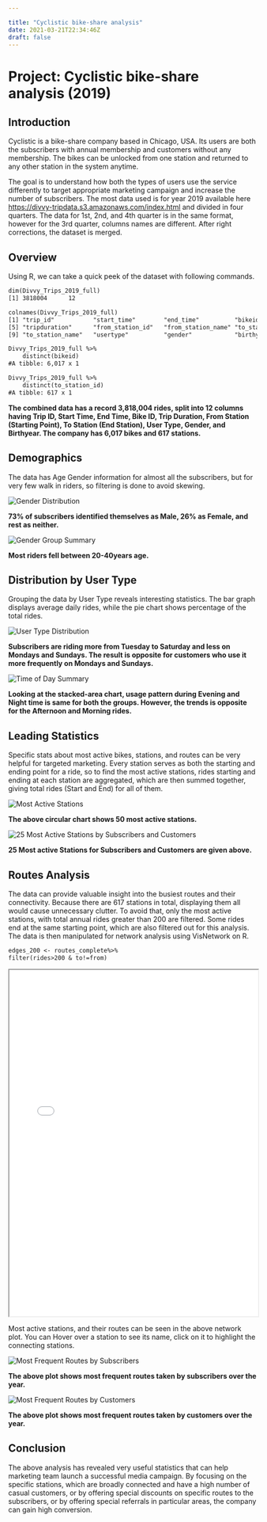 ```yaml
---

title: "Cyclistic bike-share analysis"
date: 2021-03-21T22:34:46Z
draft: false
---
```


# Project: Cyclistic bike-share analysis (2019)
## Introduction

Cyclistic is a bike-share company based in Chicago, USA. Its users are both the subscribers with annual membership and customers without any membership. The bikes can be unlocked from one station and returned to any other station in the system anytime. 

The goal is to understand how both the types of users use the service differently to target appropriate marketing campaign and increase the number of subscribers. The most data  used is for year 2019 available here https://divvy-tripdata.s3.amazonaws.com/index.html and divided in four quarters. The data for 1st, 2nd, and 4th quarter is in the same format, however for the 3rd quarter, columns names are different. After right corrections, the dataset is merged.  

## Overview

Using R, we can take a quick peek of the dataset with following commands. 

```rst
dim(Divvy_Trips_2019_full)
[1] 3818004      12
```

```rst
colnames(Divvy_Trips_2019_full)
[1] "trip_id"           "start_time"        "end_time"          "bikeid"           
[5] "tripduration"      "from_station_id"   "from_station_name" "to_station_id"    
[9] "to_station_name"   "usertype"          "gender"            "birthyear"
```

```rst
Divvy_Trips_2019_full %>% 
	distinct(bikeid)
#A tibble: 6,017 x 1
```

```rst
Divvy_Trips_2019_full %>% 
	distinct(to_station_id)
#A tibble: 617 x 1
```

**The combined data has a record 3,818,004 rides, split into 12 columns having Trip ID, Start Time, End Time, Bike ID, Trip Duration, From Station (Starting Point), To Station (End Station), User Type, Gender, and Birthyear. The company has 6,017 bikes and 617 stations.**

## Demographics

The data has Age Gender information for almost all the subscribers, but for very few walk in riders, so filtering is done to avoid skewing. 

![Gender Distribution](projects/DIVVY_Bike_Sharing_2019/Gender_Summary.png)

**73% of subscribers identified themselves as Male, 26% as Female, and rest as neither.**





![Gender Group Summary](projects/DIVVY_Bike_Sharing_2019/age_rides_summary.png)

**Most riders fell between 20-40years age.**

## Distribution by User Type

Grouping the data by User Type reveals interesting statistics. The bar graph displays average daily rides, while the pie chart shows percentage of the total rides.

![User Type Distribution](projects/DIVVY_Bike_Sharing_2019/user_type_daily_distribution.png)

**Subscribers are riding more from Tuesday to Saturday and less on Mondays and Sundays. The result is opposite for customers who use it more frequently on Mondays and Sundays.**

![Time of Day Summary](projects/DIVVY_Bike_Sharing_2019/time_day_summary.png)

**Looking at the stacked-area chart, usage pattern during Evening and Night time is same for both the groups. However,  the trends is opposite for the Afternoon and Morning rides.**

## Leading Statistics

Specific stats about most active bikes, stations, and routes can be very helpful for targeted marketing. Every station serves as both the starting and ending point for a ride, so to find the most active stations, rides starting and ending at each station are aggregated, which are then summed together, giving total rides (Start and End) for all of them. 

![Most Active Stations](projects/DIVVY_Bike_Sharing_2019/top_stations_circplot.png)

**The above circular chart shows 50 most active stations.**

![25 Most Active Stations by Subscribers and Customers](projects/DIVVY_Bike_Sharing_2019/top_stations_comb_bar.png)

**25 Most active Stations for Subscribers and Customers are given above.**

## Routes Analysis

The data can provide valuable insight into the busiest routes and their connectivity. Because there are 617 stations in total, displaying them all would cause unnecessary clutter. To avoid that, only the most active stations, with total annual rides greater than 200 are filtered. Some rides end at the same starting point, which are also filtered out for this analysis. The data is then manipulated for network analysis using VisNetwork on R.

```rst
edges_200 <- routes_complete%>% 
filter(rides>200 & to!=from)
```

<iframe seamless src="projects/DIVVY_Bike_Sharing_2019/network.html" width="100%" height="700"></iframe>

Most active stations, and their routes can be seen in the above network plot. You can Hover over a station to see its name, click on it to highlight the connecting stations.

![Most Frequent Routes by Subscribers](projects/DIVVY_Bike_Sharing_2019/Most_Frequent_Routes_by_Subscribers.png) 

**The above plot shows most frequent routes taken by subscribers over the year.**

![Most Frequent Routes by Customers](projects/DIVVY_Bike_Sharing_2019/Most_Frequent_Routes_by_Customers.png)

**The above plot shows most frequent routes taken by customers over the year.**

## Conclusion

The above analysis has revealed very useful statistics that can help marketing team launch a successful media campaign. By focusing on the specific stations, which are broadly connected and have a high number of casual customers, or by offering special discounts on specific routes to the subscribers, or by offering special referrals in particular areas, the company can gain high conversion.

